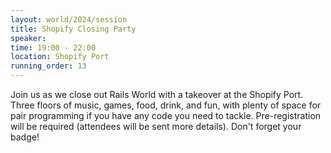 ```yaml
---
layout: world/2024/session
title: Shopify Closing Party
speaker:
time: 19:00 - 22:00
location: Shopify Port
running_order: 13
---
```


Join us as we close out Rails World with a takeover at the Shopify Port. Three floors of music, games, food, drink, and fun, with plenty of space for pair programming if you have any code you need to tackle. Pre-registration will be required (attendees will be sent more details). Don't forget your badge!

